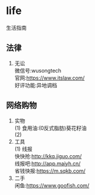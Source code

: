 # life
生活指南
## 法律
1. 无讼<br>
微信号:wusongtech<br>
官网:https://www.itslaw.com/<br>
好评功能:异地调档<br>
## 网络购物
1. 实物<br>
(1) 食用油:(0反式脂肪)葵花籽油<br>
(2) 
2. 工具<br>
(1) 线报<br>
快快抢:http://kkq.jiguo.com/<br>
线报吧:http://app.maiyh.cn/<br>
省钱快报:https://m.sqkb.com/<br>
3. 二手<br>
闲鱼:https://www.goofish.com/<br>

